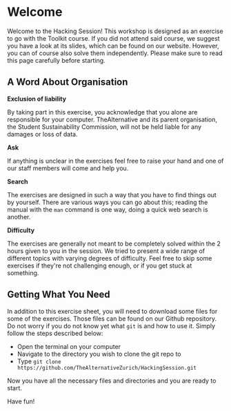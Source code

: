# Welcome
Welcome to the Hacking Session! This workshop is designed as an exercise to go with the Toolkit course. If you did not attend said course, we suggest you have a look at its slides, which can be found on our website. However, you can of course also solve them independently. 
Please make sure to read this page carefully before starting.

## A Word About Organisation

__Exclusion of liability__

By taking part in this exercise, you acknowledge that you alone are responsible for your computer. 
TheAlternative and its parent organisation, the Student Sustainability Commission, will not be held liable for any damages or loss of data.

__Ask__

If anything is unclear in the exercises feel free to raise your hand and one of our staff members will come and help you. 

__Search__

The exercises are designed in such a way that you have to find things out by yourself.
There are various ways you can go about this; reading the manual with the `man` command is one way, doing a quick web search is another.

__Difficulty__

The exercises are generally not meant to be completely solved within the 2 hours given to you in the session. We tried to present a wide range of different topics with varying degrees of difficulty. Feel free to skip some exercises if they're not challenging enough, or if you get stuck at something.

## Getting What You Need
In addition to this exercise sheet, you will need to download some files for some of the exercises. Those files can be found on our Github repository. Do not worry if you do not know yet what `git` is and how to use it. Simply follow the steps described below:

* Open the terminal on your computer
* Navigate to the directory you wish to clone the git repo to
* Type `git clone https://github.com/TheAlternativeZurich/HackingSession.git`

Now you have all the necessary files and directories and you are ready to start.

Have fun!
